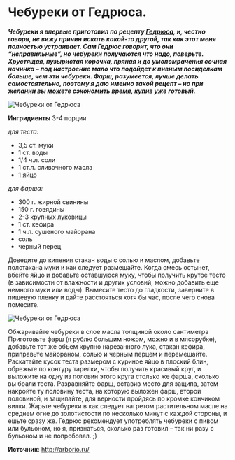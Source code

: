 # Чебуреки от Гедрюса.

_**Чебуреки я впервые приготовил по рецепту [Гедрюса](http://giedrius-ru.livejournal.com/), и, честно говоря, не вижу причин искать какой-то другой, так как этот меня полностью устраивает. Сам Гедрюс говорит, что они “неправильные”, но чебуреки получаются что надо, поверьте. Хрустящая, пузыристая корочка, пряная и до умопомрачения сочная начинка – под настроение мало что подойдет к пивным посиделкам больше, чем эти чебуреки. Фарш, разумеется, лучше делать самостоятельно, поэтому я даю именно такой рецепт – но при желании вы можете сэкономить время, купив уже готовый.**_

![Чебуреки от Гедрюса](/images/Kulinar/Myaso/chebureki_01.jpg 'Чебуреки от Гедрюса')

**Ингридиенты**
3-4 порции

_для теста:_

- 3,5 ст. муки
- 1 ст. воды
- 1/4 ч.л. соли
- 1 ст.л. сливочного масла
- 1 яйцо

_для фарша:_

- 300 г. жирной свинины
- 150 г. говядины
- 2-3 крупных луковицы
- 1 ст. кефира
- 1 ч.л. сушеного майорана
- соль
- черный перец

Доведите до кипения стакан воды с солью и маслом, добавьте полстакана муки и как следует размешайте. Когда смесь остынет, вбейте яйцо и добавьте оставшуюся муку, чтобы получить крутое тесто (в зависимости от влажности и других условий, можно добавить еще немного муки или воды). Вымесите тесто до гладкости, заверните в пищевую пленку и дайте расстояться хотя бы час, после чего снова помесите.

![Чебуреки от Гедрюса](/images/Kulinar/Myaso/chebureki_02.jpg 'Чебуреки от Гедрюса')

Обжаривайте чебуреки в слое масла толщиной около сантиметра
Приготовьте фарш (я рублю большим ножом, можно и в мясорубке), добавьте тот же объем крупно нарезанного лука, стакан кефира, приправьте майораном, солью и черным перцем и перемешайте. Раскатайте кусок теста размером с куриное яйцо в плоский блин, обрежьте по контуру тарелки, чтобы получить красивый круг, и выложите на одну из половин этого круга столько же фарша, сколько вы брали теста. Разравняйте фарш, оставив место для защипа, затем накройте ту половину теста, на которую выложен фарш, второй половиной, и защипайте, для верности пройдясь по кромке кончиком вилки. Жарьте чебуреки в как следует нагретом растительном масле на среднем огне до золотистости по несколько минут с каждой стороны, и ешьте сразу же. Гедрюс рекомендует употреблять чебуреки с пивом или бульоном, но я, признаться, сколько раз готовил – так ни разу с бульоном и не попробовал. ;)

**Источник**: http://arborio.ru/

